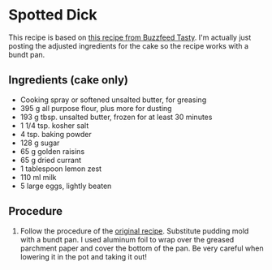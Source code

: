 # Spotted Dick

This recipe is based on [this recipe from Buzzfeed Tasty](https://tasty.co/recipe/spotted-dick). I'm actually just posting the adjusted ingredients for the cake so the recipe works with a bundt pan.

## Ingredients (cake only)

* Cooking spray or softened unsalted butter, for greasing
* 395 g all purpose flour, plus more for dusting
* 193 g tbsp. unsalted butter, frozen for at least 30 minutes
* 1 1/4 tsp. kosher salt
* 4 tsp. baking powder
* 128 g sugar
* 65 g golden raisins
* 65 g dried currant
* 1 tablespoon lemon zest
* 110 ml milk
* 5 large eggs, lightly beaten

## Procedure

1. Follow the procedure of the [original recipe](https://tasty.co/recipe/spotted-dick). Substitute pudding mold with a bundt pan. I used aluminum foil to wrap over the greased parchment paper and cover the bottom of the pan. Be very careful when lowering it in the pot and taking it out!
